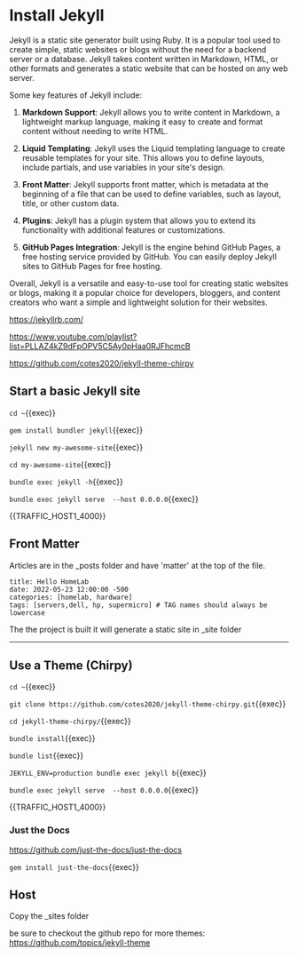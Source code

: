 # Install Jekyll

Jekyll is a static site generator built using Ruby. It is a popular tool used to create simple, static websites or blogs without the need for a backend server or a database. Jekyll takes content written in Markdown, HTML, or other formats and generates a static website that can be hosted on any web server.

Some key features of Jekyll include:

1. **Markdown Support**: Jekyll allows you to write content in Markdown, a lightweight markup language, making it easy to create and format content without needing to write HTML.

2. **Liquid Templating**: Jekyll uses the Liquid templating language to create reusable templates for your site. This allows you to define layouts, include partials, and use variables in your site's design.

3. **Front Matter**: Jekyll supports front matter, which is metadata at the beginning of a file that can be used to define variables, such as layout, title, or other custom data.

4. **Plugins**: Jekyll has a plugin system that allows you to extend its functionality with additional features or customizations.

5. **GitHub Pages Integration**: Jekyll is the engine behind GitHub Pages, a free hosting service provided by GitHub. You can easily deploy Jekyll sites to GitHub Pages for free hosting.

Overall, Jekyll is a versatile and easy-to-use tool for creating static websites or blogs, making it a popular choice for developers, bloggers, and content creators who want a simple and lightweight solution for their websites.

https://jekyllrb.com/

https://www.youtube.com/playlist?list=PLLAZ4kZ9dFpOPV5C5Ay0pHaa0RJFhcmcB

https://github.com/cotes2020/jekyll-theme-chirpy

## Start a basic Jekyll site

`cd ~`{{exec}}

`gem install bundler jekyll`{{exec}}

`jekyll new my-awesome-site`{{exec}}

`cd my-awesome-site`{{exec}}

`bundle exec jekyll -h`{{exec}}

`bundle exec jekyll serve  --host 0.0.0.0`{{exec}}

{{TRAFFIC_HOST1_4000}}

## Front Matter

Articles are in the _posts folder and have 'matter' at the top of the file.

```
title: Hello HomeLab
date: 2022-05-23 12:00:00 -500
categories: [homelab, hardware]
tags: [servers,dell, hp, supermicro] # TAG names should always be lowercase
```

The the project is built it will generate a static site in _site folder

---

## Use a Theme (Chirpy)

`cd ~`{{exec}}

 `git clone https://github.com/cotes2020/jekyll-theme-chirpy.git`{{exec}}

`cd jekyll-theme-chirpy/`{{exec}}

`bundle install`{{exec}}

`bundle list`{{exec}}

`JEKYLL_ENV=production bundle exec jekyll b`{{exec}}

`bundle exec jekyll serve  --host 0.0.0.0`{{exec}}

{{TRAFFIC_HOST1_4000}}

### Just the Docs

https://github.com/just-the-docs/just-the-docs

`gem install just-the-docs`{{exec}}


## Host

Copy the _sites folder

be sure to checkout the github repo for more themes: https://github.com/topics/jekyll-theme